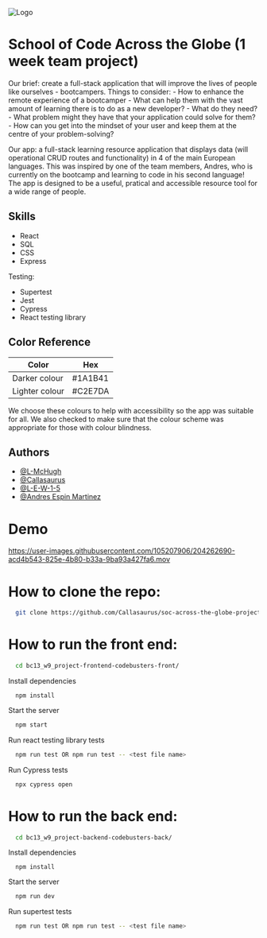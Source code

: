 

![Logo](https://i.postimg.cc/Dwp8SNVr/Who-are-you-gonna-call-1.jpg)

# School of Code Across the Globe (1 week team project)

Our brief: create a full-stack application that will improve the lives of people like ourselves - bootcampers. 
          Things to consider: 
                              - How to enhance the remote experience of a bootcamper
                              - What can help them with the vast amount of learning there is to do as a new developer?
                              - What do they need?
                              - What problem might they have that your application could solve for them?
                              - How can you get into the mindset of your user and keep them at the centre of your problem-solving?

Our app: a full-stack learning resource application that displays data (will operational CRUD routes and functionality) in 4 of the main European languages. This was inspired by one of the team members, Andres, who is currently on the bootcamp and learning to code in his second language! The app is designed to be a useful, pratical and accessible resource tool for a wide range of people. 

## Skills

- React
- SQL
- CSS
- Express

Testing:
- Supertest
- Jest
- Cypress
- React testing library 


## Color Reference

| Color             | Hex                                                                |
| ----------------- | ------------------------------------------------------------------ |
| Darker colour | #1A1B41 |
| Lighter colour| #C2E7DA |

We choose these colours to help with accessibility so the app was suitable for all. We also checked to make sure that the colour scheme was appropriate for those with colour blindness. 


## Authors

- [@L-McHugh](https://github.com/L-McHugh)
- [@Callasaurus](https://github.com/Callasaurus)
- [@L-E-W-1-5](https://github.com/L-E-W-1-5)
- [@Andres Espin Martinez](https://github.com/andres3m)


# Demo

https://user-images.githubusercontent.com/105207906/204262690-acd4b543-825e-4b80-b33a-9ba93a427fa6.mov

# How to clone the repo:

```bash
  git clone https://github.com/Callasaurus/soc-across-the-globe-project.git
```

# How to run the front end:

```bash
  cd bc13_w9_project-frontend-codebusters-front/
```

Install dependencies

```react
  npm install
```

Start the server

```bash
  npm start
```

Run react testing library tests 


```bash
  npm run test OR npm run test -- <test file name>
```

Run Cypress tests

```bash
  npx cypress open
```

# How to run the back end:

```bash
  cd bc13_w9_project-backend-codebusters-back/
```

Install dependencies

```react
  npm install
```

Start the server

```bash
  npm run dev
```

Run supertest tests 

```bash
  npm run test OR npm run test -- <test file name>
```

